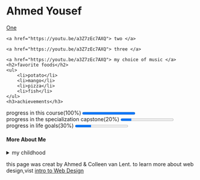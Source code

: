 <!DOCTYPE html>
<html lang="en">
<head>
    <title>final project</title>
</head>
<body>
    <h1>Ahmed Yousef</h1>
    <a href="https://youtu.be/a3Z7zEc7AXQ"> One </a>
  
    <a href="https://youtu.be/a3Z7zEc7AXQ"> two </a>
   
    <a href="https://youtu.be/a3Z7zEc7AXQ"> three </a>

    <a href="https://youtu.be/a3Z7zEc7AXQ"> my choice of music </a>
    <h2>favorite foods</h2>
    <ul>
        <li>potato</li>
        <li>mango</li>
        <li>pizza</li>
        <li>fish</li>
    </ul>
    <h3>achievements</h3>
   <span>progress in this course(100%)</span>
    <progress value="100" max="100"></progress><br>
    <span>progress in the specialization capstone(20%)</span>
    <progress value="20" max="100"></progress><br>
       <span>progress in life goals(30%)</span>
    <progress value="30" max="100"></progress>
<h4>More About Me</h4>
<details><summary>my childhood</summary>I grow up in egypt.I live in maadi and Im 18 years old.</details>
<img src="wd4e.PNG" alt="">
<p>this page was creat by Ahmed & Colleen van Lent. to learn more about web design,vist <a href="">intro to Web Design</a></p>
</body>
</html>
